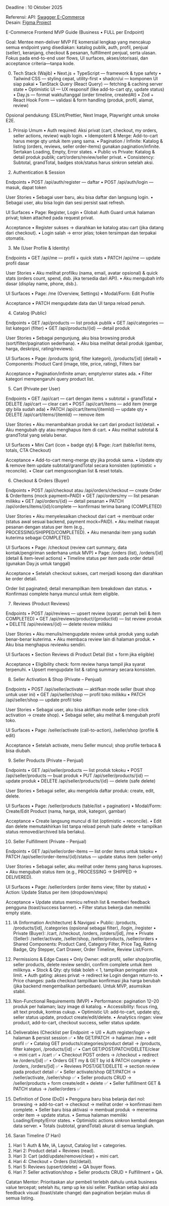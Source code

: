 Deadline : 10 Oktober 2025

Referensi:
API: [Swagger E-Commerce](https://e-commerce-api-production-26ab.up.railway.app/api-swagger)  
Desain: [Figma Project](https://www.figma.com/design/W38k1PafXVD6LnAQo8lNWe/Ecommerce---Batch-4---V2?node-id=29435-3190&t=A1NzwQxsPk9F0oBw-1)

E-Commerce Frontend MVP Guide (Business
• FULL per Endpoint)

Goal:    Mentee men-deliver MVP FE komersial lengkap yang mencakup semua endpoint yang
disediakan:    katalog publik, auth, profil, penjual    (seller), keranjang, checkout & pesanan, fulfillment
penjual, serta ulasan. Fokus pada end-to-end user flows, UI surfaces, akses/otorisasi, dan acceptance
criteria—tanpa kode.

0) Tech Stack (Wajib)
   • Next.js + TypeScript — framework & type safety
   • Tailwind CSS — styling cepat, utility-first
   • shadcn/ui — komponen UI siap pakai
   • TanStack Query (React Query) — fetching & caching server state
   • Optimistic UI — UX responsif (like add-to-cart qty, update status)
   • Day.js — format waktu/tanggal (order timeline, createdAt)
   • Zod + React Hook Form — validasi & form handling (produk, profil, alamat, review)

Opsional pendukung:    ESLint/Prettier, Next Image, Playwright untuk smoke E2E.

1) Prinsip Umum
   • Auth required: Aksi privat (cart, checkout, my orders, seller actions, review) wajib
   login.
   • Idempotent & Merge: Add-to-cart harus merge qty untuk item yang sama.
   • Pagination / Infinite: Katalog & listing (orders, reviews, seller order-items) gunakan
   pagination/infinite. Sertakan Loading, Empty, Error states.
   • Public vs Private: Katalog & detail produk publik; cart/orders/review/seller privat.
   • Consistency: Subtotal, grandTotal, badges stok/status harus sinkron setelah aksi.

2) Authentication & Session

Endpoints
• POST /api/auth/register — daftar
• POST /api/auth/login — masuk, dapat token

User Stories
• Sebagai user baru, aku bisa daftar dan langsung login.
• Sebagai user, aku bisa login dan sesi persist saat refresh.

UI Surfaces
• Page: Register, Login
• Global: Auth Guard untuk halaman privat; token attached pada request privat.

Acceptance
• Register sukses → diarahkan ke katalog atau cart (jika datang dari checkout).
• Login salah → error jelas; token tersimpan dan terpakai otomatis.

3) Me (User Profile & Identity)

Endpoints
• GET /api/me — profil + quick stats
• PATCH /api/me — update profil dasar

User Stories
• Aku melihat profilku (nama, email, avatar opsional) & quick stats (orders count, spend,
dsb. jika tersedia dari API).
• Aku mengubah info dasar (display name, phone, dsb.).

UI Surfaces
• Page: /me (Overview, Settings)
• Modal/Form: Edit Profile

Acceptance
• PATCH mengupdate data dan UI tanpa reload penuh.

4) Catalog (Public)

Endpoints
• GET /api/products — list produk publik
• GET /api/categories — list kategori (filter)
• GET /api/products/{id} — detail produk

User Stories
• Sebagai pengunjung, aku bisa browsing produk (sort/filter/pagination sederhana).
• Aku bisa melihat detail produk (gambar, harga, deskripsi, rating/reviews).

UI Surfaces
• Page: /products (grid, filter kategori), /products/[id] (detail)
• Components: Product Card (image, title, price, rating), Filters bar

Acceptance
• Pagination/infinite aman; empty/error states ada.
• Filter kategori mempengaruhi query product list.

5) Cart (Private per User)

Endpoints
• GET /api/cart — cart dengan items + subtotal + grandTotal
• DELETE /api/cart — clear cart
• POST /api/cart/items — add item (merge qty bila sudah ada)
• PATCH /api/cart/items/{itemId} — update qty
• DELETE /api/cart/items/{itemId} — remove item

User Stories
• Aku menambahkan produk ke cart dari product list/detail.
• Aku mengubah qty atau menghapus item di cart.
• Aku melihat subtotal & grandTotal yang selalu benar.

UI Surfaces
• Mini Cart (icon + badge qty) & Page: /cart (table/list items, totals, CTA Checkout)

Acceptance
• Add-to-cart meng-merge qty jika produk sama.
• Update qty & remove item update subtotal/grandTotal secara konsisten (optimistic +
reconcile).
• Clear cart mengosongkan list & reset totals.

6) Checkout & Orders (Buyer)

Endpoints
• POST /api/checkout atau /api/orders/checkout — create Order & OrderItems (mock
payment=PAID)
• GET /api/orders/my — list pesanan milikku
• GET /api/orders/{id} — detail pesanan
• PATCH /api/orders/items/{id}/complete — konfirmasi terima barang (COMPLETED)

User Stories
• Aku menyelesaikan checkout dari cart → membuat order (status awal sesuai backend,
payment mock=PAID).
• Aku melihat riwayat pesanan dengan status per item (e.g.,
PROCESSING/SHIPPED/COMPLETED).
• Aku menandai item yang sudah kuterima sebagai COMPLETED.

UI Surfaces
• Page: /checkout (review cart summary, data kontak/pengiriman sederhana untuk MVP)
• Page: /orders (list), /orders/[id] (detail & item-level actions)
• Timeline status per item pada order detail (gunakan Day.js untuk tanggal)

Acceptance
• Setelah checkout sukses, cart menjadi kosong dan diarahkan ke order detail.

Order list paginated; detail menampilkan item breakdown dan status.
• Konfirmasi complete hanya muncul untuk item eligible.

7) Reviews (Product Reviews)

Endpoints
• POST /api/reviews — upsert review (syarat: pernah beli & item COMPLETED)
• GET /api/reviews/product/{productId} — list review produk
• DELETE /api/reviews/{id} — delete review milikku

User Stories
• Aku menulis/mengupdate review untuk produk yang sudah benar-benar kuterima.
• Aku membaca review lain di halaman produk.
• Aku bisa menghapus reviewku sendiri.

UI Surfaces
• Section Reviews di Product Detail (list + form jika eligible)

Acceptance
• Eligibility check: form review hanya tampil jika syarat terpenuhi.
• Upsert mengupdate list & rating summary secara konsisten.

8) Seller Activation & Shop (Private – Penjual)

Endpoints
• POST /api/seller/activate — aktifkan mode seller (buat shop untuk user ini)
• GET /api/seller/shop — profil toko milikku
• PATCH /api/seller/shop — update profil toko

User Stories
• Sebagai user, aku bisa aktifkan mode seller (one-click activation → create shop).
• Sebagai seller, aku melihat & mengubah profil toko.

UI Surfaces
• Page: /seller/activate (call-to-action), /seller/shop (profile & edit)

Acceptance
• Setelah activate, menu Seller muncul; shop profile terbaca & bisa diubah.

9) Seller Products (Private – Penjual)

Endpoints
• GET /api/seller/products — list produk tokoku
• POST /api/seller/products — buat produk
• PUT /api/seller/products/{id} — update produk
• DELETE /api/seller/products/{id} — delete (safe delete)

User Stories
• Sebagai seller, aku mengelola daftar produk: create, edit, delete.

UI Surfaces
• Page: /seller/products (table/list + pagination)
• Modal/Form: Create/Edit Product (nama, harga, stok, kategori, gambar)

Acceptance
• Create langsung muncul di list (optimistic + reconcile).
• Edit dan delete memutakhirkan list tanpa reload penuh (safe delete → tampilkan status
removed/archived bila berlaku).

10) Seller Fulfillment (Private – Penjual)

Endpoints
• GET /api/seller/order-items — list order items untuk tokoku
• PATCH /api/seller/order-items/{id}/status — update status item (seller-only)

User Stories
• Sebagai seller, aku melihat order items yang harus kuproses.
• Aku mengubah status item (e.g., PROCESSING → SHIPPED → DELIVERED).

UI Surfaces
• Page: /seller/orders (order items view; filter by status)
• Action: Update Status per item (dropdown/steps)

Acceptance
• Update status memicu refresh list & memberi feedback pengguna (toast/success banner).
• Filter status bekerja dan memiliki empty state.

11) IA (Information Architecture) & Navigasi
    • Public: /products, /products/[id], /categories (opsional sebagai filter), /login, /register
    • Private (Buyer): /cart, /checkout, /orders, /orders/[id], /me
    • Private (Seller): /seller/activate, /seller/shop, /seller/products, /seller/orders
    • Shared Components: Product Card, Category Filter, Price Tag, Rating Badge, Qty
    Stepper, Cart Drawer, Order Timeline, Review List/Form.

12) Permissions & Edge Cases
    • Only Owner: edit profil, seller shop/profile, seller products, delete review sendiri,
    confirm complete untuk item miliknya.
    • Stock & Qty: qty tidak boleh < 1, tampilkan peringatan stok limit.
    • Auth gating: akses privat → redirect ke Login dengan return-to.
    • Price changes: pada checkout tampilkan konfirmasi jika harga berubah (jika backend
    mengembalikan perbedaan). Untuk MVP, asumsikan stabil.

13) Non-Functional Requirements (MVP)
    • Performance: pagination 12–20 produk per halaman; lazy image di katalog.
    • Accessibility: focus ring, alt text produk, kontras cukup.
    • Optimistic UI: add-to-cart, update qty, seller status update, product create/edit/delete.
    • Analytics ringan: view product, add-to-cart, checkout success, seller status update.

14) Deliverables (Checklist per Endpoint → UI)
    • Auth register/login → halaman & persist session ✅
    • Me GET/PATCH → halaman /me + edit profil ✅
    • Catalog GET products/categories/product detail → /products, filter kategori,
    /products/[id] ✅
    • Cart GET/POST/PATCH/DELETE/clear → mini cart + /cart ✅
    • Checkout POST orders → /checkout + redirect ke /orders/[id] ✅
    • Orders GET my & GET by id & PATCH complete → /orders, /orders/[id] ✅
    • Reviews POST/GET/DELETE → section review pada product detail ✅
    • Seller activate/shop GET/PATCH → /seller/activate, /seller/shop ✅
    • Seller products CRUD → /seller/products + form create/edit + delete ✅
    • Seller fulfillment GET & PATCH status → /seller/orders ✅

15) Definition of Done (DoD)
    • Pengguna baru bisa belanja dari nol: browsing → add-to-cart → checkout → melihat
    order → konfirmasi item complete.
    • Seller baru bisa aktivasi → membuat produk → menerima order item → update status.
    • Semua halaman memiliki Loading/Empty/Error states.
    • Optimistic actions sinkron kembali dengan data server.
    • Totals (subtotal, grandTotal) akurat di semua langkah.

16) Saran Timeline (7 Hari)

1. Hari 1: Auth & Me, IA, Layout, Catalog list + categories.
2. Hari 2: Product detail + Reviews (read).
3. Hari 3: Cart (add/update/remove/clear) + mini cart.
4. Hari 4: Checkout + Orders (list/detail).
5. Hari 5: Reviews (upsert/delete) + QA buyer flows.
6. Hari 7: Seller activation/shop + Seller products CRUD + Fulfillment + QA.

Catatan Mentor:    Prioritaskan alur pembeli terlebih dahulu untuk business value tercepat; setelah itu,
ramp up ke sisi seller. Pastikan setiap aksi ada feedback visual    (toast/state change)    dan pagination
berjalan mulus di semua listing.	
